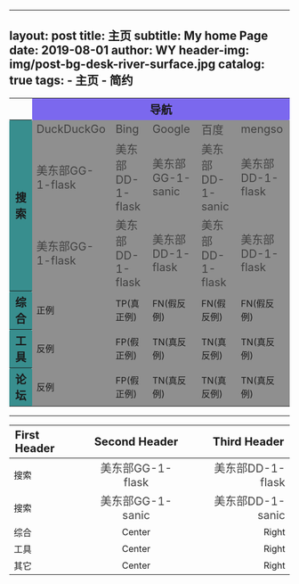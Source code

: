 <!--
 * @Description: In User Settings Edit
 * @Author: your name
 * @Date: 2019-08-09 10:24:56
 * @LastEditTime: 2019-08-09 10:24:56
 * @LastEditors: your name
 -->
---
layout:     post
title:      主页
subtitle:   My home Page
date:       2019-08-01
author:     WY
header-img: img/post-bg-desk-river-surface.jpg
catalog: true
tags:
    - 主页
    - 简约
---



<style type = "text/css"> 
a {font-size:20px} 
a:link {color: #404040; text-decoration:none;} //未访问：蓝色、无下划线 
a:active:{color: red; } //激活：红色 
a:visited {color:purple;text-decoration:none;}
a:hover {color: #262626; text-decoration:none;background: #D1D1D1;display: block;border-radius: 2px;}
th {font-size:20px;border-radius: 2px;border=80}
</style>

<div>
<table>
    <tr>
        <th rowspan="1"></th>
        <th colspan="5" bgcolor=#7B68EE>导航</th>
    </tr>
    <tr>
        <th rowspan="3" bgcolor=#388E8E>搜索</th>
        <td bgcolor=#8F8F8F>
        <a href="http://duckduckgo.com/">DuckDuckGo</a>
        </td>
        <td bgcolor=#8F8F8F>
        <a href="https://cn.bing.com/">Bing</a>
        </td>
        <td bgcolor=#8F8F8F>
        <a href="http://www.google.cn/">Google</a>
        </td>
        <td bgcolor=#8F8F8F>
        <a href="https://www.baidu.com/">百度</a>
        </td>
        <td bgcolor=#8F8F8F>
        <a href="https://mengso.com/">mengso</a>
        </td>
    </tr>
    <tr>
        <td bgcolor=#8F8F8F>
        <a href="http://flask-search.apps.us-east-1.online-starter.openshift.com/search">美东部GG-1-flask</a>
        </td>
        <td bgcolor=#8F8F8F>
        <a href="http://flask-search.apps.us-east-1.online-starter.openshift.com/html/">美东部DD-1-flask</a>
        </td>
        <td bgcolor=#8F8F8F>
        <a href="http://flask-search.apps.us-east-1.online-starter.openshift.com/html/">美东部GG-1-sanic</a>
        </td>
        <td bgcolor=#8F8F8F>
        <a href="http://flask-search.apps.us-east-1.online-starter.openshift.com/html/">美东部DD-1-sanic</a>
        </td>
        <td bgcolor=#8F8F8F>
        <a href="http://flask-search.apps.us-east-1.online-starter.openshift.com/html/">美东部DD-1-flask</a>
        </td>
    </tr>
    <tr>
        <td bgcolor=#8F8F8F>
        <a href="http://flask-search.apps.us-east-1.online-starter.openshift.com/search">美东部GG-1-flask</a>
        </td>
        <td bgcolor=#8F8F8F>
        <a href="http://flask-search.apps.us-east-1.online-starter.openshift.com/html/">美东部DD-1-flask</a>
        </td>
        <td bgcolor=#8F8F8F>
        <a href="http://flask-search.apps.us-east-1.online-starter.openshift.com/html/">美东部DD-1-flask</a>
        </td>
        <td bgcolor=#8F8F8F>
        <a href="http://flask-search.apps.us-east-1.online-starter.openshift.com/html/">美东部DD-1-flask</a>
        </td>
        <td bgcolor=#8F8F8F>
        <a href="http://flask-search.apps.us-east-1.online-starter.openshift.com/html/">美东部DD-1-flask</a>
        </td>
    </tr>
    <tr>
        <th rowspan="1" bgcolor=#388E8E>综合</th>
        <td bgcolor=#8F8F8F>正例</td>
        <td bgcolor=#8F8F8F>TP(真正例)</td>
        <td bgcolor=#8F8F8F>FN(假反例)</td>
        <td bgcolor=#8F8F8F>FN(假反例)</td>
        <td bgcolor=#8F8F8F>FN(假反例)</td>
    </tr>
    <tr>
        <th rowspan="1" bgcolor=#388E8E>工具</th>
        <td bgcolor=#8F8F8F>反例</td>
        <td bgcolor=#8F8F8F>FP(假正例)</td>
        <td bgcolor=#8F8F8F>TN(真反例)</td>
        <td bgcolor=#8F8F8F>TN(真反例)</td>
        <td bgcolor=#8F8F8F>TN(真反例)</td>
    </tr>
    <tr>
        <th rowspan="1" bgcolor=#388E8E>论坛</th>
        <td bgcolor=#8F8F8F>反例</td>
        <td bgcolor=#8F8F8F>FP(假正例)</td>
        <td bgcolor=#8F8F8F>TN(真反例)</td>
        <td bgcolor=#8F8F8F>TN(真反例)</td>
        <td bgcolor=#8F8F8F>TN(真反例)</td>
    </tr>
</table>
</div>

---



First Header | Second Header | Third Header
:----------- | :-----------: | -----------:
搜索         | [美东部GG-1-flask](http://flask-search.apps.us-east-1.online-starter.openshift.com/search)        | [美东部DD-1-flask](http://flask-search.apps.us-east-1.online-starter.openshift.com/html/)
搜索         | [美东部GG-1-sanic](http://flask-search.apps.us-east-1.online-starter.openshift.com/search)        | [美东部DD-1-sanic](http://flask-search.apps.us-east-1.online-starter.openshift.com/html/)
综合         | Center        | Right
工具         | Center        | Right
其它         | Center        | Right
